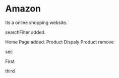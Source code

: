 # Amazon
Its a online shopping website.

searchFilter added.

Home Page added.
Product Dispaly
Product remove

sec

First


third

